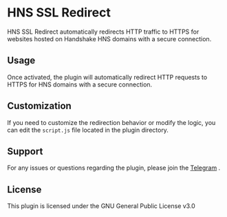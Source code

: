 # HNS SSL Redirect

HNS SSL Redirect automatically redirects HTTP traffic to HTTPS for websites hosted on Handshake HNS domains with a secure connection.

## Usage

Once activated, the plugin will automatically redirect HTTP requests to HTTPS for HNS domains with a secure connection.

## Customization

If you need to customize the redirection behavior or modify the logic, you can edit the `script.js` file located in the plugin directory.

## Support

For any issues or questions regarding the plugin, please join the [Telegram](https://t.me/h4ckb4se3) .

## License

This plugin is licensed under the GNU General Public License v3.0 
